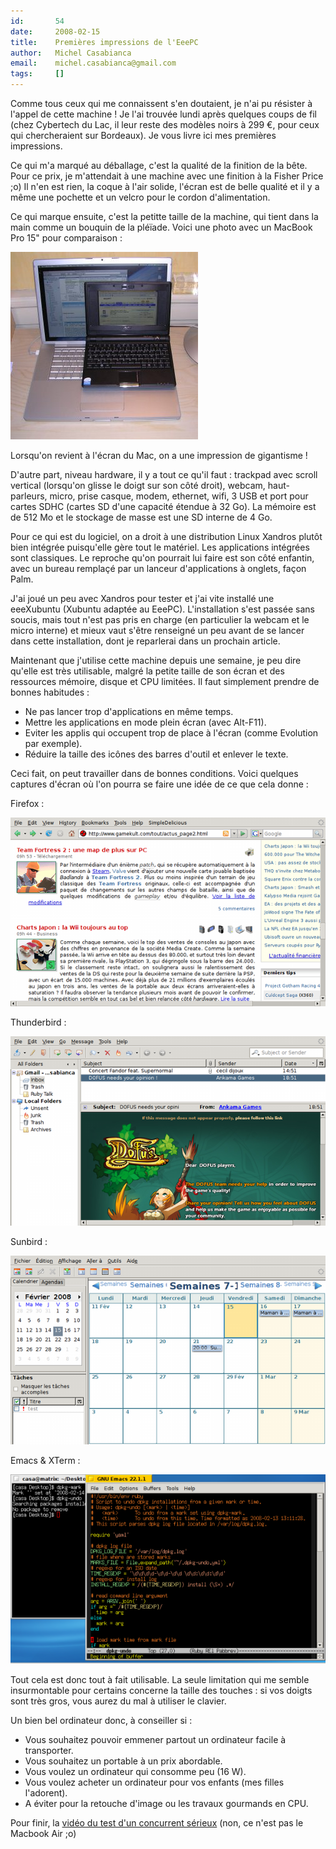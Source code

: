 ```yaml
---
id:       54
date:     2008-02-15
title:    Premières impressions de l'EeePC
author:   Michel Casabianca
email:    michel.casabianca@gmail.com
tags:     []
---
```


Comme tous ceux qui me connaissent s'en doutaient, je n'ai pu résister à l'appel de cette machine ! Je l'ai trouvée lundi après quelques coups de fil (chez Cybertech du Lac, il leur reste des modèles noirs à 299 €, pour ceux qui chercheraient sur Bordeaux). Je vous livre ici mes premières impressions.

Ce qui m'a marqué au déballage, c'est la qualité de la finition de la bête. Pour ce prix, je m'attendait à une machine avec une finition à la Fisher Price ;o) Il n'en est rien, la coque à l'air solide, l'écran est de belle qualité et il y a même une pochette et un velcro pour le cordon d'alimentation.

Ce qui marque ensuite, c'est la petitte taille de la machine, qui tient dans la main comme un bouquin de la pléïade. Voici une photo avec un MacBook Pro 15" pour comparaison :

![](mac-eeepc.png)

Lorsqu'on revient à l'écran du Mac, on a une impression de gigantisme !

D'autre part, niveau hardware, il y a tout ce qu'il faut : trackpad avec scroll vertical (lorsqu'on glisse le doigt sur son côté droit), webcam, haut-parleurs, micro, prise casque, modem, ethernet, wifi, 3 USB et port pour cartes SDHC (cartes SD d'une capacité étendue à 32 Go). La mémoire est de 512 Mo et le stockage de masse est une SD interne de 4 Go.

Pour ce qui est du logiciel, on a droit à une distribution Linux Xandros plutôt bien intégrée puisqu'elle gère tout le matériel. Les applications intégrées sont classiques. Le reproche qu'on pourrait lui faire est son côté enfantin, avec un bureau remplaçé par un lanceur d'applications à onglets, façon Palm.

J'ai joué un peu avec Xandros pour tester et j'ai vite installé une eeeXubuntu (Xubuntu adaptée au EeePC). L'installation s'est passée sans soucis, mais tout n'est pas pris en charge (en particulier la webcam et le micro interne) et mieux vaut s'être renseigné un peu avant de se lancer dans cette installation, dont je reparlerai dans un prochain article.

Maintenant que j'utilise cette machine depuis une semaine, je peu dire qu'elle est très utilisable, malgré la petite taille de son écran et des ressources mémoire, disque et CPU limitées. Il faut simplement prendre de bonnes habitudes :

- Ne pas lancer trop d'applications en même temps.
- Mettre les applications en mode plein écran (avec Alt-F11).
- Eviter les applis qui occupent trop de place à l'écran (comme Evolution par exemple).
- Réduire la taille des icônes des barres d'outil et enlever le texte.


Ceci fait, on peut travailler dans de bonnes conditions. Voici quelques captures d'écran où l'on pourra se faire une idée de ce que cela donne :

Firefox :

![](eeess-firefox.png)

Thunderbird :

![](eeess-thunderbird.png)

Sunbird :

![](eeess-sunbird.png)

Emacs & XTerm :

![](eeess-emacs.png)

Tout cela est donc tout à fait utilisable. La seule limitation qui me semble insurmontable pour certains concerne la taille des touches : si vos doigts sont très gros, vous aurez du mal à utiliser le clavier.

Un bien bel ordinateur donc, à conseiller si :

- Vous souhaitez pouvoir emmener partout un ordinateur facile à transporter.
- Vous souhaitez un portable à un prix abordable.
- Vous voulez un ordinateur qui consomme peu (16 W).
- Vous voulez acheter un ordinateur pour vos enfants (mes filles l'adorent).
- A éviter pour la retouche d'image ou les travaux gourmands en CPU.


Pour finir, la [vidéo du test d'un concurrent sérieux](http://fr.youtube.com/watch?v=b9du5U6Nk4U) (non, ce n'est pas le Macbook Air ;o)

